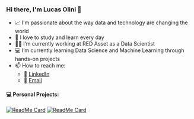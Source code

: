 ### Hi there, I'm Lucas Olini 👋

- :chart_with_upwards_trend: I'm passionate about the way data and technology are changing the world
- :open_book: I love to study and learn every day
- :man_technologist: I’m currently working at RED Asset as a Data Scientist
- :computer: I’m currently learning Data Science and Machine Learning through hands-on projects
- 📫 How to reach me:
  - :briefcase: [LinkedIn](https://www.linkedin.com/in/lucasolini/)
  - :incoming_envelope: [Email](mailto:lucasolini96@gmail.com)

#### :computer: Personal Projects:
[![ReadMe Card](https://github-readme-stats.vercel.app/api/pin/?username=olini&repo=sales-prediction-ds-em-producao&theme=dark)](https://github.com/olini/sales-prediction-ds-em-producao)
[![ReadMe Card](https://github-readme-stats.vercel.app/api/pin/?username=olini&repo=youtube-video-recommender&theme=dark)](https://github.com/olini/youtube-video-recommender)

